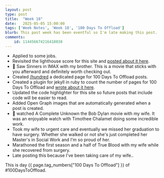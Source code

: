 ```yaml
---
layout: post
type: post
title:  "Week 18"
date:   2025-05-05 15:00:00
tags: ['Week Notes', 'Week 18', '100 Days To Offload']
blurb: This past week has been eventful so I'm late making this post.
comments:
    id: 114456674216418038
---
```


* Applied to some jobs.
* Revisited the lighthouse score for this site and [posted about it here].
* 🎥 Saw Sinners in IMAX with my brother. This is a movie that sticks with you afterward and definitely worth checking out.
* Created [/hundred] a dedicated page for 100 Days To Offload posts.
* Created a plugin for jekyll in ruby to count the number of pages for 100 Days To Offload and [wrote about it here].
* Updated the code highlighter for this site so future posts that include code will be easier to read.
* Added Open Graph images that are automatically generated when a post is created.
* 🍿 watched A Complete Unknown the Bob Dylan movie with my wife. It was an enjoyable watch with Timothee Chalamet doing some incredible work.
* Took my wife to urgent care and eventually we missed her graduation to have surgery. Whether she walked or not she's just completed her Master's in Social Work and I'm so proud of her. 
* Marathoned the first season and a half of True Blood with my wife while she recovered from surgery.
* Late posting this because I've been taking care of my wife..

This is day {{ page.tag_numbers["100 Days To Offload"] }}  of #100DaysToOffload.

[posted about it here]: /blog/2025/04/29/lighthouse-revisited
[/hundred]: /hundred
[wrote about it here]: /blog/2025/04/30/100-day-progress-page